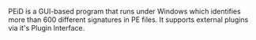 PEiD is a GUI-based program that runs under Windows which identifies
more than 600 different signatures in PE files. It supports external
plugins via it's Plugin Interface.
